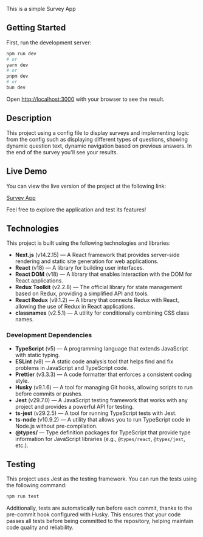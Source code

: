 This is a simple Survey App

## Getting Started

First, run the development server:

```bash
npm run dev
# or
yarn dev
# or
pnpm dev
# or
bun dev
```

Open [http://localhost:3000](http://localhost:3000) with your browser to see the result.

## Description

This project using a config file to display surveys and implementing logic from the config such as displaying different types of questions,
showing dynamic question text, dynamic navigation based on previous answers. In the end of the survey you'll see your results.

## Live Demo

You can view the live version of the project at the following link:

[Survey App](https://survey-app-sooty-six.vercel.app)

Feel free to explore the application and test its features!

## Technologies

This project is built using the following technologies and libraries:

- **Next.js** (v14.2.15) — A React framework that provides server-side rendering and static site generation for web applications.
- **React** (v18) — A library for building user interfaces.
- **React DOM** (v18) — A library that enables interaction with the DOM for React applications.
- **Redux Toolkit** (v2.2.8) — The official library for state management based on Redux, providing a simplified API and tools.
- **React Redux** (v9.1.2) — A library that connects Redux with React, allowing the use of Redux in React applications.
- **classnames** (v2.5.1) — A utility for conditionally combining CSS class names.

### Development Dependencies

- **TypeScript** (v5) — A programming language that extends JavaScript with static typing.
- **ESLint** (v8) — A static code analysis tool that helps find and fix problems in JavaScript and TypeScript code.
- **Prettier** (v3.3.3) — A code formatter that enforces a consistent coding style.
- **Husky** (v9.1.6) — A tool for managing Git hooks, allowing scripts to run before commits or pushes.
- **Jest** (v29.7.0) — A JavaScript testing framework that works with any project and provides a powerful API for testing.
- **ts-jest** (v29.2.5) — A tool for running TypeScript tests with Jest.
- **ts-node** (v10.9.2) — A utility that allows you to run TypeScript code in Node.js without pre-compilation.
- **@types/** — Type definition packages for TypeScript that provide type information for JavaScript libraries (e.g., `@types/react`, `@types/jest`, etc.).

## Testing

This project uses Jest as the testing framework. You can run the tests using the following command:

```bash
npm run test
```

Additionally, tests are automatically run before each commit, thanks to the pre-commit hook configured with Husky. This ensures that your code passes all tests before being committed to the repository, helping maintain code quality and reliability.
